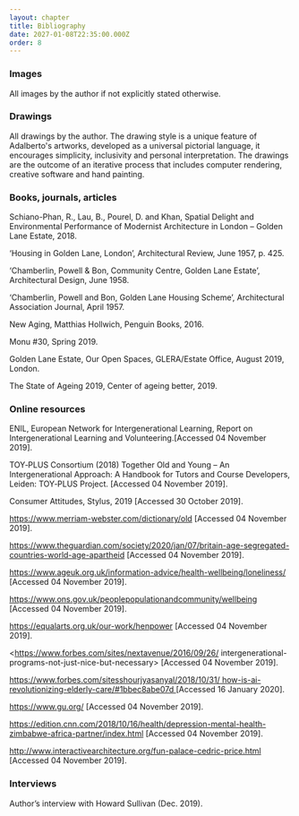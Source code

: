 ```yaml
---
layout: chapter
title: Bibliography
date: 2027-01-08T22:35:00.000Z
order: 8
---
```

### Images

All images by the author if not explicitly stated otherwise.

### Drawings

All drawings by the author. The drawing style is a unique feature of Adalberto's artworks, developed as a universal pictorial language, it encourages simplicity, inclusivity and personal interpretation. The drawings are the outcome of an iterative process that includes computer rendering, creative software and hand painting.

### Books, journals, articles

Schiano-Phan, R., Lau, B., Pourel, D. and Khan, Spatial Delight and Environmental Performance of Modernist Architecture in London – Golden Lane Estate, 2018. 

‘Housing in Golden Lane, London’, Architectural Review, June 1957, p. 425. 

‘Chamberlin, Powell & Bon, Community Centre, Golden Lane Estate’, Architectural Design, June 1958. 

‘Chamberlin, Powell and Bon, Golden Lane Housing Scheme’, Architectural Association Journal, April 1957. 

New Aging, Matthias Hollwich, Penguin Books, 2016. 

Monu #30, Spring 2019. 

Golden Lane Estate, Our Open Spaces, GLERA/Estate Office, August 2019, London. 

The State of Ageing 2019, Center of ageing better, 2019. 

### Online resources 

ENIL, European Network for Intergenerational Learning, Report on Intergenerational Learning and Volunteering.\[Accessed 04 November 2019]. 

TOY‑PLUS Consortium (2018) Together Old and Young – An Intergenerational Approach: A Handbook for Tutors and Course Developers, Leiden: TOY‑PLUS Project. \[Accessed 04 November 2019]. 

Consumer Attitudes, Stylus, 2019 \[Accessed 30 October 2019]. 

<https://www.merriam-webster.com/dictionary/old> \[Accessed 04 November 2019]. 

<https://www.theguardian.com/society/2020/jan/07/britain-age-segregated-countries-world-age-apartheid> \[Accessed 04 November 2019]. 

<https://www.ageuk.org.uk/information-advice/health-wellbeing/loneliness/> \[Accessed 04 November 2019]. 

<https://www.ons.gov.uk/peoplepopulationandcommunity/wellbeing> \[Accessed 04 November 2019]. 

<https://equalarts.org.uk/our-work/henpower> \[Accessed 04 November 2019]. 

<https://www.forbes.com/sites/nextavenue/2016/09/26/ intergenerational-programs-not-just-nice-but-necessary> \[Accessed 04 November 2019]. 

[https://www.forbes.com/sitesshourjyasanyal/2018/10/31/ how-is-ai-revolutionizing-elderly-care/#1bbec8abe07d ](<https://www.forbes.com/sitesshourjyasanyal/2018/10/31/ how-is-ai-revolutionizing-elderly-care/#1bbec8abe07d>)\[Accessed 16 January 2020]. 

<https://www.gu.org/> \[Accessed 04 November 2019]. 

<https://edition.cnn.com/2018/10/16/health/depression-mental-health-zimbabwe-africa-partner/index.html> \[Accessed 04 November 2019]. 

<http://www.interactivearchitecture.org/fun-palace-cedric-price.html> \[Accessed 04 November 2019]. 

### **Interviews**

Author’s interview with Howard Sullivan (Dec. 2019).